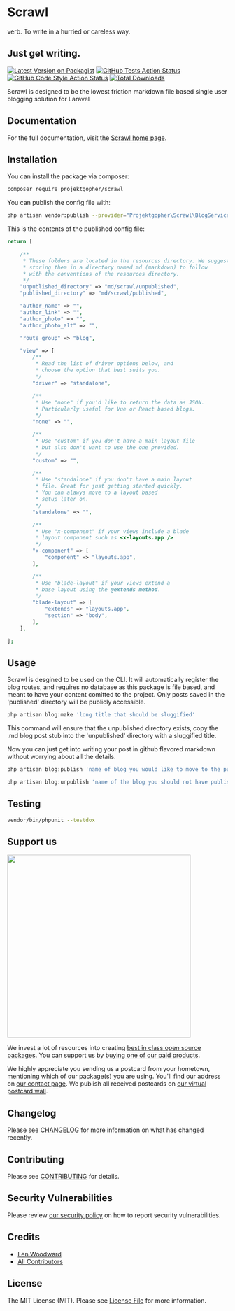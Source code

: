 # Scrawl
verb. To write in a hurried or careless way.

## Just get writing.

[![Latest Version on Packagist](https://img.shields.io/packagist/v/projektgopher/scrawl.svg?style=flat-square)](https://packagist.org/packages/projektgopher/scrawl)
[![GitHub Tests Action Status](https://img.shields.io/github/workflow/status/projektgopher/scrawl/run-tests?label=tests)](https://github.com/projektgopher/scrawl/actions?query=workflow%3Arun-tests+branch%3Amain)
[![GitHub Code Style Action Status](https://img.shields.io/github/workflow/status/projektgopher/scrawl/Check%20&%20fix%20styling?label=code%20style)](https://github.com/projektgopher/scrawl/actions?query=workflow%3A"Check+%26+fix+styling"+branch%3Amain)
[![Total Downloads](https://img.shields.io/packagist/dt/projektgopher/scrawl.svg?style=flat-square)](https://packagist.org/packages/projektgopher/scrawl)

Scrawl is designed to be the lowest friction markdown file based single user blogging solution for Laravel

## Documentation

For the full documentation, visit the [Scrawl home page](https://scrawl.projektgopher.com/?ref=github).

## Installation

You can install the package via composer:

```bash
composer require projektgopher/scrawl
```

You can publish the config file with:
```bash
php artisan vendor:publish --provider="Projektgopher\Scrawl\BlogServiceProvider" --tag="scrawl-config"
```

This is the contents of the published config file:

```php
return [

    /**
     * These folders are located in the resources directory. We suggest
     * storing them in a directory named md (markdown) to follow
     * with the conventions of the resources directory.
     */
    "unpublished_directory" => "md/scrawl/unpublished",
    "published_directory" => "md/scrawl/published",

    "author_name" => "",
    "author_link" => "",
    "author_photo" => "",
    "author_photo_alt" => "",

    "route_group" => "blog",

    "view" => [
        /**
         * Read the list of driver options below, and
         * choose the option that best suits you.
         */
        "driver" => "standalone",

        /**
         * Use "none" if you'd like to return the data as JSON.
         * Particularly useful for Vue or React based blogs.
         */
        "none" => "",

        /**
         * Use "custom" if you don't have a main layout file
         * but also don't want to use the one provided.
         */
        "custom" => "",

        /**
         * Use "standalone" if you don't have a main layout
         * file. Great for just getting started quickly.
         * You can alawys move to a layout based
         * setup later on.
         */
        "standalone" => "",

        /**
         * Use "x-component" if your views include a blade
         * layout component such as <x-layouts.app />
         */
        "x-component" => [
            "component" => "layouts.app",
        ],

        /**
         * Use "blade-layout" if your views extend a
         * base layout using the @extends method.
         */
        "blade-layout" => [
            "extends" => "layouts.app",
            "section" => "body",
        ],
    ],

];
```

## Usage

Scrawl is desgined to be used on the CLI. It will automatically
register the blog routes, and requires no database as this
package is file based, and meant to have your content
comitted to the project. Only posts saved in the
'published' directory will be publicly accessible.

```bash
php artisan blog:make 'long title that should be sluggified'
```
This command will ensure that the unpublished directory exists,
copy the .md blog post stub into the 'unpublished' directory
with a sluggified title.

Now you can just get into writing your post in github flavored
markdown without worrying about all the details.


```bash
php artisan blog:publish 'name of blog you would like to move to the published directory'
```

```bash
php artisan blog:unpublish 'name of the blog you should not have published yet'
```

## Testing

```bash
vendor/bin/phpunit --testdox
```

## Support us

[<img src="https://github-ads.s3.eu-central-1.amazonaws.com/scrawl.jpg?t=1" width="419px" />](https://scrawl.projektgopher.com/?ref=github)

We invest a lot of resources into creating [best in class open source packages](https://spatie.be/open-source). You can support us by [buying one of our paid products](https://spatie.be/open-source/support-us).

We highly appreciate you sending us a postcard from your hometown, mentioning which of our package(s) you are using. You'll find our address on [our contact page](https://spatie.be/about-us). We publish all received postcards on [our virtual postcard wall](https://spatie.be/open-source/postcards).

## Changelog

Please see [CHANGELOG](CHANGELOG.md) for more information on what has changed recently.

## Contributing

Please see [CONTRIBUTING](.github/CONTRIBUTING.md) for details.

## Security Vulnerabilities

Please review [our security policy](../../security/policy) on how to report security vulnerabilities.

## Credits

- [Len Woodward](https://github.com/ProjektGopher)
- [All Contributors](../../contributors)

## License

The MIT License (MIT). Please see [License File](LICENSE.md) for more information.
